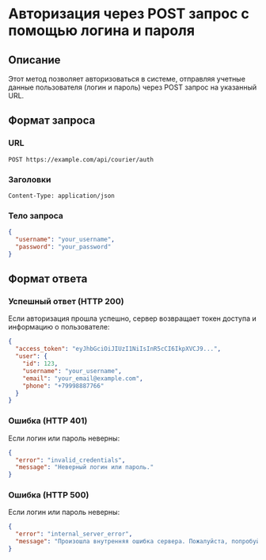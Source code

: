 # Авторизация через POST запрос с помощью логина и пароля

## Описание
Этот метод позволяет авторизоваться в системе, отправляя учетные данные пользователя (логин и пароль) через POST запрос на указанный URL.

## Формат запроса
### URL
```
POST https://example.com/api/courier/auth
```

### Заголовки
```
Content-Type: application/json
```

### Тело запроса
```json
{
  "username": "your_username",
  "password": "your_password"
}
```

## Формат ответа
### Успешный ответ (HTTP 200)
Если авторизация прошла успешно, сервер возвращает токен доступа и информацию о пользователе:
```json
{
  "access_token": "eyJhbGciOiJIUzI1NiIsInR5cCI6IkpXVCJ9...",
  "user": {
    "id": 123,
    "username": "your_username",
    "email": "your_email@example.com",
    "phone": "+79998887766"
  }
}
```

### Ошибка (HTTP 401)
Если логин или пароль неверны:
```json
{
  "error": "invalid_credentials",
  "message": "Неверный логин или пароль."
}
```
### Ошибка (HTTP 500)
Если логин или пароль неверны:
```json
{
  "error": "internal_server_error",
  "message": "Произошла внутренняя ошибка сервера. Пожалуйста, попробуйте позже."
}
```